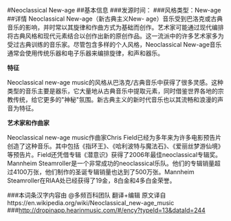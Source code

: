 #Neoclassical New-age
##基本信息
###发源时间：
###风格类型：New-age
##详情
Neoclassical New-age（新古典主义New-
age）音乐受到巴洛克或古典音乐的影响，并时常以其旋律和作曲方式为基础而创作。艺术家可能通过现代编排将古典风格和现代元素结合以创作出新的原创作品。这一流派中的许多艺术家多为受过古典训练的音乐家。尽管包含多样的个人风格，Neoclassical
New-age音乐通常会使用传统乐器和电子乐器来编排旋律，和声和器乐。



**特征**

Neoclassical new-age
music的风格从巴洛克/古典音乐中获得了很多灵感。这种类型的音乐主要是器乐，它大量地从古典音乐中提取元素，同时借鉴世界各地的宗教传统，给它更多的"神秘"氛围。新古典主义的新时代音乐也以其流畅和浪漫的声音为特征。



**艺术家和作曲家**

Neoclassical new-age music作曲家Chris
Field已经为多年来为许多电影预告片创造了这种音乐。其中包括《指环王》、《哈利波特与魔法石》、《爱丽丝梦游仙境》等预告片。Field还凭借专辑《潜意识》获得了2006年最佳neoclassical专辑奖。
Mannheim
Steamroller是一个非常成功的neoclassical乐队。他们的专辑销量超过4100万张，他们制作的圣诞专辑销量也达到了500万张。Mannheim
Steamroller在RIAA处已经获得了19金，8白金和4多白金荣誉。  

###本词条汉字内容由 @多频百科团队 翻译+编辑
原文译自https://en.wikipedia.org/wiki/Neoclassical_new-age_music
###http://dropinapp.hearinmusic.com/#/ency?typeId=13&dataId=244
